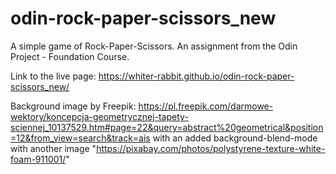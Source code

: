# odin-rock-paper-scissors_new
A simple game of Rock-Paper-Scissors. An assignment from the Odin Project - Foundation Course. 

Link to the live page: 
https://whiter-rabbit.github.io/odin-rock-paper-scissors_new/


 Background image by Freepik: 
https://pl.freepik.com/darmowe-wektory/koncepcja-geometrycznej-tapety-sciennej_10137529.htm#page=22&query=abstract%20geometrical&position=12&from_view=search&track=ais
with an added background-blend-mode with another image "https://pixabay.com/photos/polystyrene-texture-white-foam-911001/"